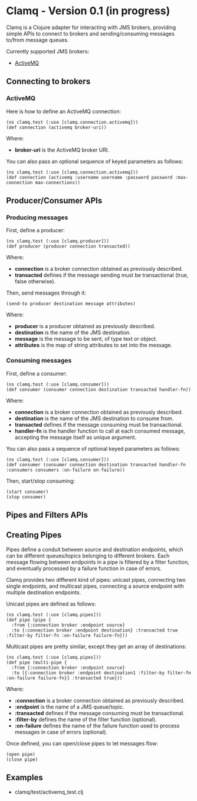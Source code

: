# Clamq - Version 0.1 (in progress)

Clamq is a Clojure adapter for interacting with JMS brokers, providing simple APIs to connect to brokers and sending/consuming messages to/from message queues.

Currently supported JMS brokers:

* [ActiveMQ](http://activemq.apache.org)

## Connecting to brokers

### ActiveMQ

Here is how to define an ActiveMQ connection:

    (ns clamq.test (:use [clamq.connection.activemq]))
    (def connection (activemq broker-uri))

Where:

* **broker-uri** is the ActiveMQ broker URI.

You can also pass an optional sequence of keyed parameters as follows:

    (ns clamq.test (:use [clamq.connection.activemq]))
    (def connection (activemq :username username :password password :max-connection max-connections))

## Producer/Consumer APIs

### Producing messages

First, define a producer:

    (ns clamq.test (:use [clamq.producer]))
    (def producer (producer connection transacted))

Where:

* **connection** is a broker connection obtained as previously described.
* **transacted** defines if the message sending must be transactional (true, false otherwise).

Then, send messages through it:

    (send-to producer destination message attributes)

Where:

* **producer** is a producer obtained as previously described.
* **destination** is the name of the JMS destination.
* **message** is the message to be sent, of type text or object.
* **attributes** is the map of string attributes to set into the message.

### Consuming messages

First, define a consumer:

    (ns clamq.test (:use [clamq.consumer]))
    (def consumer (consumer connection destination transacted handler-fn))

Where:

* **connection** is a broker connection obtained as previously described.
* **destination** is the name of the JMS destination to consume from.
* **transacted** defines if the message consuming must be transactional.
* **handler-fn** is the handler function to call at each consumed message, accepting the message itself as unique argument.

You can also pass a sequence of optional keyed parameters as follows:

    (ns clamq.test (:use [clamq.consumer]))
    (def consumer (consumer connection destination transacted handler-fn :consumers consumers :on-failure on-failure))

Then, start/stop consuming:

    (start consumer)
    (stop consumer)

## Pipes and Filters APIs

## Creating Pipes

Pipes define a conduit between source and destination endpoints, which can be different queues/topics belonging to different brokers.
Each message flowing between endpoints in a pipe is filtered by a filter function, and eventually processed by a failure function in case of errors.

Clamq provides two different kind of pipes: unicast pipes, connecting two single endpoints, and multicast pipes, connecting a source endpoint with multiple destination endpoints.

Unicast pipes are defined as follows:

    (ns clamq.test (:use [clamq.pipes]))
    (def pipe (pipe {
      :from {:connection broker :endpoint source}
      :to {:connection broker :endpoint destination} :transacted true :filter-by filter-fn :on-failure failure-fn}))

Multicast pipes are pretty similar, except they get an array of destinations:

    (ns clamq.test (:use [clamq.pipes]))
    (def pipe (multi-pipe {
      :from {:connection broker :endpoint source}
      :to [{:connection broker :endpoint destination1 :filter-by filter-fn :on-failure failure-fn}] :transacted true}))

Where:

* **:connection** is a broker connection obtained as previously described.
* **:endpoint** is the name of a JMS queue/topic.
* **:transacted** defines if the message consuming must be transactional.
* **:filter-by** defines the name of the filter function (optional).
* **:on-failure** defines the name of the failure function used to process messages in case of errors (optional).

Once defined, you can open/close pipes to let messages flow:

    (open pipe)
    (close pipe)

## Examples

* clamq/test/activemq_test.clj
